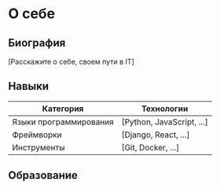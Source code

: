 # О себе

## Биография

[Расскажите о себе, своем пути в IT]

## Навыки

| Категория                          | Технологии      |
| ------------------------------------------- | ------------------------- |
| Языки программирования | [Python, JavaScript, ...] |
| Фреймворки                        | [Django, React, ...]      |
| Инструменты                      | [Git, Docker, ...]        |

## Образование
